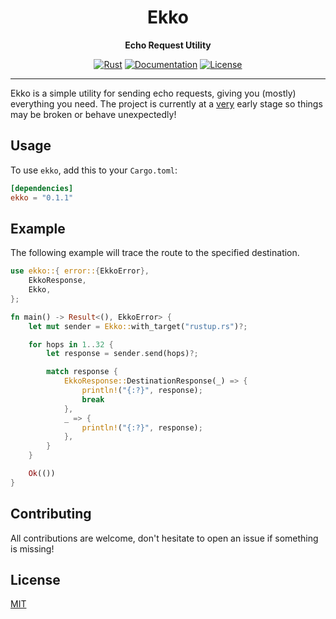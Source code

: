 <div align="center">

# Ekko
__Echo Request Utility__

<p>

[![Rust](https://github.com/dev-bio/Ekko/workflows/Rust/badge.svg)](https://crates.io/crates/ekko)
[![Documentation](https://docs.rs/ekko/badge.svg)](https://docs.rs/ekko)
[![License](https://img.shields.io/crates/l/ekko.svg)](https://github.com/dev-bio/ekko/blob/master/licence-mit)

</p>
</div>

---

Ekko is a simple utility for sending echo requests, giving you (mostly) everything you need. The project is currently at a <u>very</u> early stage so things may be broken or behave unexpectedly!

## Usage
To use `ekko`, add this to your `Cargo.toml`:

```toml
[dependencies]
ekko = "0.1.1"
```

## Example
The following example will trace the route to the specified destination.
```rust
use ekko::{ error::{EkkoError},
    EkkoResponse,
    Ekko,
};

fn main() -> Result<(), EkkoError> {
    let mut sender = Ekko::with_target("rustup.rs")?;

    for hops in 1..32 {
        let response = sender.send(hops)?;

        match response {
            EkkoResponse::DestinationResponse(_) => {
                println!("{:?}", response);
                break
            },
            _ => {
                println!("{:?}", response);
            },
        }
    }

    Ok(())
}
```

## Contributing
All contributions are welcome, don't hesitate to open an issue if something is missing!

## License
[MIT](https://choosealicense.com/licenses/mit/)
